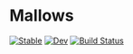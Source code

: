 # Mallows

[![Stable](https://img.shields.io/badge/docs-stable-blue.svg)](https://luiz-lorena.github.io/Mallows.jl/stable/)
[![Dev](https://img.shields.io/badge/docs-dev-blue.svg)](https://luiz-lorena.github.io/Mallows.jl/dev/)
[![Build Status](https://github.com/luiz-lorena/Mallows.jl/actions/workflows/CI.yml/badge.svg?branch=master)](https://github.com/luiz-lorena/Mallows.jl/actions/workflows/CI.yml?query=branch%3Amaster)
